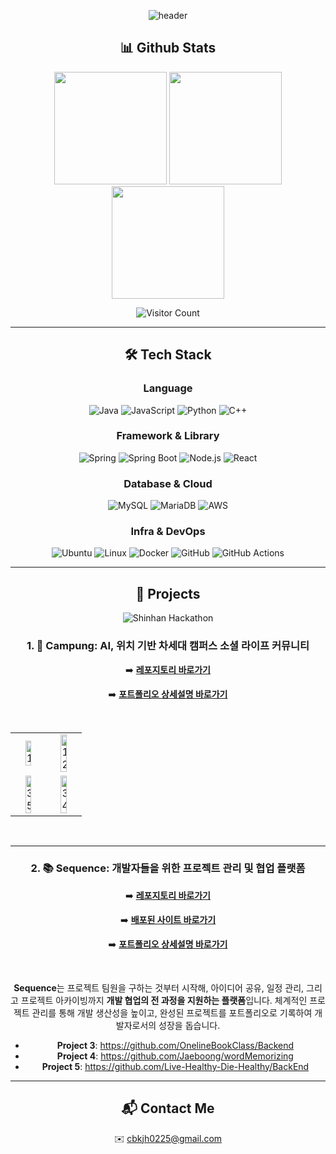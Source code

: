 <div align="center">

![header](https://capsule-render.vercel.app/api?type=waving&color=B897FF&height=200&section=header&text=JaeHwan's%20Github%20Portfolio&fontSize=30)

## 📊 Github Stats

<p align="center">
  <img src="https://github-readme-stats.vercel.app/api?username=Jaeboong&show_icons=true&theme=default" height="180"/>
  <img src="https://github-readme-stats.vercel.app/api/top-langs/?username=Jaeboong&layout=compact&theme=default" height="180"/>
  <img src="https://github-readme-streak-stats.herokuapp.com/?user=Jaeboong&theme=default" height="180"/>
</p>

![Visitor Count](https://komarev.com/ghpvc/?username=Jaeboong&color=blue)

---

## 🛠 Tech Stack

### Language  
![Java](https://img.shields.io/badge/Java-007396?style=flat&logo=openjdk&logoColor=white)
![JavaScript](https://img.shields.io/badge/JavaScript-F7DF1E?style=flat&logo=javascript&logoColor=black)
![Python](https://img.shields.io/badge/Python-3776AB?style=flat&logo=python&logoColor=white)
![C++](https://img.shields.io/badge/C++-00599C?style=flat&logo=cplusplus&logoColor=white)

### Framework & Library  
![Spring](https://img.shields.io/badge/Spring-6DB33F?style=flat&logo=spring&logoColor=white)
![Spring Boot](https://img.shields.io/badge/SpringBoot-6DB33F?style=flat&logo=springboot&logoColor=white)
![Node.js](https://img.shields.io/badge/Node.js-339933?style=flat&logo=node.js&logoColor=white)
![React](https://img.shields.io/badge/React-61DAFB?style=flat&logo=react&logoColor=black)

### Database & Cloud  
![MySQL](https://img.shields.io/badge/MySQL-4479A1?style=flat&logo=mysql&logoColor=white)
![MariaDB](https://img.shields.io/badge/MariaDB-003545?style=flat&logo=mariadb&logoColor=white)
![AWS](https://img.shields.io/badge/AWS-232F3E?style=flat&logo=amazonaws&logoColor=white)

### Infra & DevOps  
![Ubuntu](https://img.shields.io/badge/Ubuntu-E95420?style=flat&logo=ubuntu&logoColor=white)
![Linux](https://img.shields.io/badge/Linux-FCC624?style=flat&logo=linux&logoColor=black)
![Docker](https://img.shields.io/badge/Docker-2496ED?style=flat&logo=docker&logoColor=white)
![GitHub](https://img.shields.io/badge/GitHub-181717?style=flat&logo=github&logoColor=white)
![GitHub Actions](https://img.shields.io/badge/GitHub_Actions-2088FF?style=flat&logo=github-actions&logoColor=white)

---

## 📂 Projects

![Shinhan Hackathon](https://img.shields.io/badge/신한은행%20해커톤-대상_(Grand_Prize)-blueviolet)

### 1. 🏫 Campung: AI, 위치 기반 차세대 캠퍼스 소셜 라이프 커뮤니티

➡️ **[레포지토리 바로가기](https://github.com/parkdu7/campung)**

➡️ **[포트폴리오 상세설명 바로가기](https://github.com/Jaeboong/portfolio/blob/main/project/CAMPUNG.md)**

<br>

<table>
  <tr>
    <td align="center"><img width="48%" alt="1" src="https://github.com/user-attachments/assets/9a778b2d-bc87-494f-a1bb-6b82546cdec6" /></td>
    <td align="center"><img width="48%" alt="12" src="https://github.com/user-attachments/assets/d6e4e540-fc19-4823-84d0-dd114a290f46" /></td>
  </tr>
  <tr>
    <td align="center"><img width="48%" alt="35" src="https://github.com/user-attachments/assets/c069c3aa-13d2-4419-b99a-52addd13825d" /></td>
    <td align="center"><img width="48%" alt="34" src="https://github.com/user-attachments/assets/e807c624-a7ca-41be-a908-d086402c0a79" /></td>
  </tr>
</table>



<br>

---

### 2. 📚 Sequence: 개발자들을 위한 프로젝트 관리 및 협업 플랫폼

➡️ **[레포지토리 바로가기](https://github.com/UDR-Sequence/sequence-backend)**

➡️ **[배포된 사이트 바로가기](https://sequence-zeta.vercel.app/)**

➡️ **[포트폴리오 상세설명 바로가기](https://github.com/Jaeboong/portfolio/blob/main/project/SEQUENCE.md)**

<br>

**Sequence**는 프로젝트 팀원을 구하는 것부터 시작해, 아이디어 공유, 일정 관리, 그리고 프로젝트 아카이빙까지 **개발 협업의 전 과정을 지원하는 플랫폼**입니다. 체계적인 프로젝트 관리를 통해 개발 생산성을 높이고, 완성된 프로젝트를 포트폴리오로 기록하여 개발자로서의 성장을 돕습니다.


- **Project 3**: https://github.com/OnelineBookClass/Backend
- **Project 4**: https://github.com/Jaeboong/wordMemorizing
- **Project 5**: https://github.com/Live-Healthy-Die-Healthy/BackEnd

---

## 📬 Contact Me
✉️ cbkjh0225@gmail.com  

</div>
